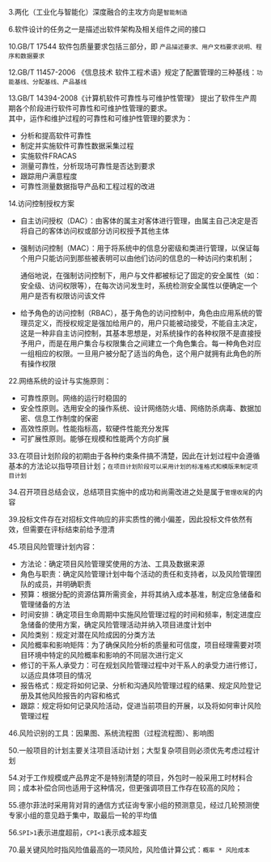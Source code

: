 3.两化（工业化与智能化）深度融合的主攻方向是`智能制造`  

6.软件设计的任务之一是描述出软件架构及相关组件之间的接口  

10.GB/T 17544 软件包质量要求包括三部分，即 `产品描述要求、用户文档要求说明、程序和数据要求`  

12.GB/T 11457-2006 《信息技术 软件工程术语》规定了配置管理的三种基线：`功能基线、分配基线、产品基线`  

13.GB/T 14394-2008《计算机软件可靠性与可维护性管理》 提出了软件生产周期各个阶段进行软件可靠性和可维护性管理的要求。  
其中，运作和维护过程的可靠性和可维护性管理的要求为：
- 分析和提高软件可靠性
- 制定并实施软件可靠性数据采集过程
- 实施软件FRACAS
- 测量可靠性，分析现场可靠性是否达到要求
- 跟踪用户满意程度
- 可靠性测量数据指导产品和工程过程的改进  

14.访问控制授权方案
- 自主访问授权（DAC）：由客体的属主对客体进行管理，由属主自己决定是否将自己的客体访问权或部分访问权授予其他主体
- 强制访问控制（MAC）：用于将系统中的信息分密级和类进行管理，以保证每个用户只能访问到那些被表明可以由他们访问的信息的一种访问约束机制；  

  通俗地说，在强制访问控制下，用户与文件都被标记了固定的安全属性（如：安全级、访问权限等），在每次访问发生时，系统检测安全属性以便确定一个用户是否有权限访问该文件
- 给予角色的访问控制（RBAC），基于角色的访问控制中，角色由应用系统的管理员定义，而授权规定是强加给用户的，用户只能被动接受，不能自主决定，这是一种非自主访问控制，其基本思想是，对系统操作的各种权限不是直接授予用户，而是在用户集合与权限集合之间建立一个角色集合。每一种角色对应一组相应的权限。一旦用户被分配了适当的角色，这个用户就拥有此角色的所有操作权限  

22.网络系统的设计与实施原则：
- 可靠性原则。网络的运行时稳固的
- 安全性原则。选用安全的操作系统、设计网络防火墙、网络防杀病毒、数据加密、信息工作制度的保密
- 高效性原则。性能指标高，软硬件性能充分发挥
- 可扩展性原则。能够在规模和性能两个方向扩展  

33.在项目计划阶段的初期由于各种约束条件搞不清楚，因此在计划过程中会遵循基本的方法论以指导项目计划；`在项目计划阶段可以采用计划的标准格式和模版来制定项目计划`  

34.召开项目总结会议，总结项目实施中的成功和尚需改进之处是属于`管理收尾`的内容  

39.投标文件存在对招标文件响应的非实质性的微小偏差，因此投标文件依然有效，但需要在评标结束前给予澄清  

45.项目风险管理计划内容：
- 方法论：确定项目风险管理奖使用的方法、工具及数据来源
- 角色与职责：确定风险管理计划中每个活动的责任和支持者，以及风险管理团队的成员，并明确职责
- 预算：根据分配的资源估算所需资金，并将其纳入成本基准，制定应急储备和管理储备的方法
- 时间安排：确定项目生命周期中实施风险管理过程的时间和频率，制定进度应急储备的使用方案，确定风险管理活动并纳入项目进度计划中
- 风险类别：规定对潜在风险成因的分类方法
- 风险概率和影响矩阵：为了确保风险分析的质量和可信度，项目经理需要对项目环境中特定的风险概率和影响的不同层次进行定义
- 修订的干系人承受力：可在规划风险管理过程中对干系人的承受力进行修订，以适应具体项目的情况
- 报告格式：规定将如何记录、分析和沟通风险管理过程的结果、规定风险登记册及其他风险报告的内容和格式
- 跟踪：规定将如何记录风险活动，促进当前项目的开展，以及将如何审计风险管理过程  

46.风险识别的工具：因果图、系统流程图（过程流程图）、影响图  

50.一般项目的计划主要关注项目活动计划；大型复杂项目则必须优先考虑过程计划  

54.对于工作规模或产品界定不是特别清楚的项目，外包时一般采用工时材料合同；成本补偿合同也适用于这种情况，但更强调项目工作存在较高的风险；  

55.德尔菲法时采用背对背的通信方式征询专家小组的预测意见，经过几轮预测使专家小组的意见趋于集中，取最后一轮的平均值  

56.`SPI>1`表示进度超前，`CPI<1`表示成本超支  

70.最关键风险时指风险值最高的一项风险，风险值计算公式：`概率 * 风险成本`